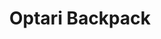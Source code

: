 ---
layout: project
active: false
permalink: /optari_backpack/
title: "Optari Backpack"
client:
description: ""
challenge: ""
result: ""
services:
 - ""
main_image: "/assets/images/projects/optari_backpack/main.jpg"
images:
 - "/assets/images/projects/optari_backpack/01.jpg"
 - "/assets/images/projects/optari_backpack/02.jpg"
 - "/assets/images/projects/optari_backpack/03.jpg"
---